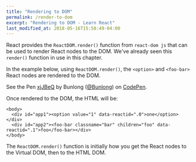 ```yaml
---
title: "Rendering to DOM"
permalink: /render-to-dom
excerpt: "Rendering to DOM - Learn React"
last_modified_at: 2018-05-16T15:58:49-04:00
---
```


React provides the `ReactDOM.render()` function from `react-dom js` that can be used to render React nodes to the DOM. We've already seen this `render()` function in use in this chapter.

In the example below, using `ReactDOM.render()`, the `<option>` and `<foo-bar>` React nodes are rendered to the DOM.

<p data-height="265" data-theme-id="dark" data-slug-hash="xjJBeQ" data-default-tab="js,result" data-user="Bunlong" data-embed-version="2" data-pen-title="xjJBeQ" class="codepen">See the Pen <a href="https://codepen.io/Bunlong/pen/xjJBeQ/">xjJBeQ</a> by Bunlong (<a href="https://codepen.io/Bunlong">@Bunlong</a>) on <a href="https://codepen.io">CodePen</a>.</p>
<script async src="https://static.codepen.io/assets/embed/ei.js"></script>

Once rendered to the DOM, the HTML will be:

```
<body>
  <div id="app1"><option value="1" data-reactid=".0">one</option></div>
  <div id="app2"><foo-bar classname="bar" children="foo" data-reactid=".1">foo</foo-bar></div>
</body>
```

The `ReactDOM.render()` function is initially how you get the React nodes to the Virtual DOM, then to the HTML DOM.
